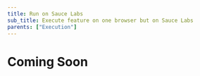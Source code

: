 ```yaml
---
title: Run on Sauce Labs
sub_title: Execute feature on one browser but on Sauce Labs
parents: ["Execution"]
---
```


# Coming Soon